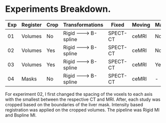 # Experiments Breakdown.

| Exp | Register | Crop | Transformations     | Fixed    | Moving | Masks | Sampling | Metric | Mean   |
|-----|----------|------|---------------------|----------|--------|-------|----------|--------|--------|
| 01  | Volumes  | No   | Rigid ---> B-spline | SPECT-CT | ceMRI  | No    | Random   | MI     | 53.95% |
| 02  | Volumes  | Yes  | Rigid ---> B-spline | SPECT-CT | ceMRI  | No    | Random   | MI     | 89.84% |
| 03  | Volumes  | Yes  | Rigid ---> B-spline | SPECT-CT | ceMRI  | Yes   | Random   | MI     | 78.93% |
| 04  | Masks    | No   | Rigid ---> B-spline | SPECT-CT | ceMRI  | -     | Random   | MI     | 78.55% |

For experiment 02, I first changed the spacing of the voxels to each axis with the smallest between the respective CT 
and MRI. After, each study was cropped based on the boundaries of the liver mask. Intensity based registration was 
applied on the cropped volumes. The pipeline was Rigid MI and Bspline MI.
